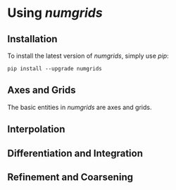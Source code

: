 # Using *numgrids*

## Installation

To install the latest version of *numgrids*, simply use *pip*:

```
pip install --upgrade numgrids
```

## Axes and Grids

The basic entities in *numgrids* are axes and grids. 


## Interpolation

## Differentiation and Integration

## Refinement and Coarsening
